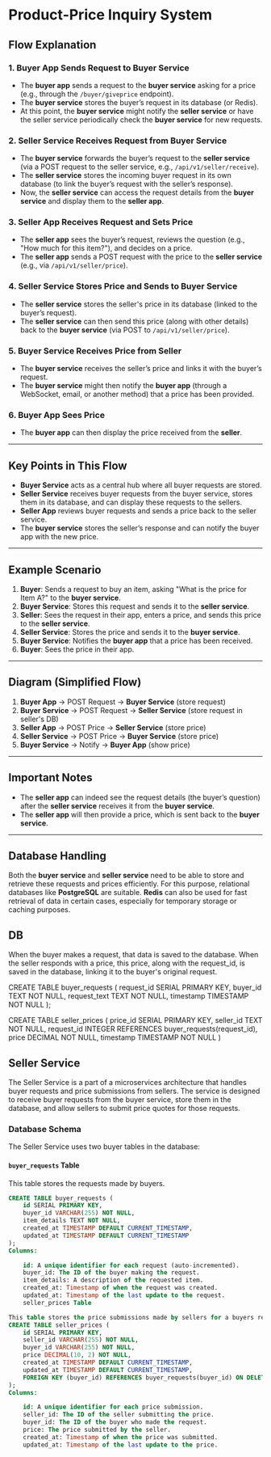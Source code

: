 # Product-Price Inquiry System

## Flow Explanation

### 1. Buyer App Sends Request to Buyer Service
- The **buyer app** sends a request to the **buyer service** asking for a price (e.g., through the `/buyer/giveprice` endpoint).
- The **buyer service** stores the buyer’s request in its database (or Redis).
- At this point, the **buyer service** might notify the **seller service** or have the seller service periodically check the **buyer service** for new requests.

### 2. Seller Service Receives Request from Buyer Service
- The **buyer service** forwards the buyer’s request to the **seller service** (via a POST request to the seller service, e.g., `/api/v1/seller/receive`).
- The **seller service** stores the incoming buyer request in its own database (to link the buyer’s request with the seller’s response).
- Now, the **seller service** can access the request details from the **buyer service** and display them to the **seller app**.

### 3. Seller App Receives Request and Sets Price
- The **seller app** sees the buyer’s request, reviews the question (e.g., "How much for this item?"), and decides on a price.
- The **seller app** sends a POST request with the price to the **seller service** (e.g., via `/api/v1/seller/price`).

### 4. Seller Service Stores Price and Sends to Buyer Service
- The **seller service** stores the seller's price in its database (linked to the buyer’s request).
- The **seller service** can then send this price (along with other details) back to the **buyer service** (via POST to `/api/v1/seller/price`).

### 5. Buyer Service Receives Price from Seller
- The **buyer service** receives the seller’s price and links it with the buyer’s request.
- The **buyer service** might then notify the **buyer app** (through a WebSocket, email, or another method) that a price has been provided.

### 6. Buyer App Sees Price
- The **buyer app** can then display the price received from the **seller**.

---

## Key Points in This Flow

- **Buyer Service** acts as a central hub where all buyer requests are stored.
- **Seller Service** receives buyer requests from the buyer service, stores them in its database, and can display these requests to the sellers.
- **Seller App** reviews buyer requests and sends a price back to the seller service.
- The **buyer service** stores the seller’s response and can notify the buyer app with the new price.

---

## Example Scenario

1. **Buyer**: Sends a request to buy an item, asking "What is the price for Item A?" to the **buyer service**.
2. **Buyer Service**: Stores this request and sends it to the **seller service**.
3. **Seller**: Sees the request in their app, enters a price, and sends this price to the **seller service**.
4. **Seller Service**: Stores the price and sends it to the **buyer service**.
5. **Buyer Service**: Notifies the **buyer app** that a price has been received.
6. **Buyer**: Sees the price in their app.

---

## Diagram (Simplified Flow)

1. **Buyer App** → POST Request → **Buyer Service** (store request)
2. **Buyer Service** → POST Request → **Seller Service** (store request in seller's DB)
3. **Seller App** → POST Price → **Seller Service** (store price)
4. **Seller Service** → POST Price → **Buyer Service** (store price)
5. **Buyer Service** → Notify → **Buyer App** (show price)

---

## Important Notes

- The **seller app** can indeed see the request details (the buyer’s question) after the **seller service** receives it from the **buyer service**.
- The **seller app** will then provide a price, which is sent back to the **buyer service**.

---

## Database Handling

Both the **buyer service** and **seller service** need to be able to store and retrieve these requests and prices efficiently. For this purpose, relational databases like **PostgreSQL** are suitable. **Redis** can also be used for fast retrieval of data in certain cases, especially for temporary storage or caching purposes.


## DB
When the buyer makes a request, that data is saved to the database.
When the seller responds with a price, this price, along with the request_id, is saved in the database, linking it to the buyer's original request.

CREATE TABLE buyer_requests (
    request_id SERIAL PRIMARY KEY,
    buyer_id TEXT NOT NULL,
    request_text TEXT NOT NULL,
    timestamp TIMESTAMP NOT NULL
);

CREATE TABLE seller_prices (
    price_id SERIAL PRIMARY KEY,
    seller_id TEXT NOT NULL,
    request_id INTEGER REFERENCES buyer_requests(request_id),
    price DECIMAL NOT NULL,
    timestamp TIMESTAMP NOT NULL
)


## Seller Service

The Seller Service is a part of a microservices architecture that handles buyer requests and price submissions from sellers. The service is designed to receive buyer requests from the buyer service, store them in the database, and allow sellers to submit price quotes for those requests.

### Database Schema

The Seller Service uses two buyer tables in the database:

#### `buyer_requests` Table
This table stores the requests made by buyers.

```sql
CREATE TABLE buyer_requests (
    id SERIAL PRIMARY KEY,         
    buyer_id VARCHAR(255) NOT NULL, 
    item_details TEXT NOT NULL,    
    created_at TIMESTAMP DEFAULT CURRENT_TIMESTAMP, 
    updated_at TIMESTAMP DEFAULT CURRENT_TIMESTAMP 
);
Columns:

    id: A unique identifier for each request (auto-incremented).
    buyer_id: The ID of the buyer making the request.
    item_details: A description of the requested item.
    created_at: Timestamp of when the request was created.
    updated_at: Timestamp of the last update to the request.
    seller_prices Table

This table stores the price submissions made by sellers for a buyers request.
CREATE TABLE seller_prices (
    id SERIAL PRIMARY KEY,         
    seller_id VARCHAR(255) NOT NULL, 
    buyer_id VARCHAR(255) NOT NULL,  
    price DECIMAL(10, 2) NOT NULL,   
    created_at TIMESTAMP DEFAULT CURRENT_TIMESTAMP, 
    updated_at TIMESTAMP DEFAULT CURRENT_TIMESTAMP, 
    FOREIGN KEY (buyer_id) REFERENCES buyer_requests(buyer_id) ON DELETE CASCADE
);
Columns:

    id: A unique identifier for each price submission.
    seller_id: The ID of the seller submitting the price.
    buyer_id: The ID of the buyer who made the request.
    price: The price submitted by the seller.
    created_at: Timestamp of when the price was submitted.
    updated_at: Timestamp of the last update to the price.



